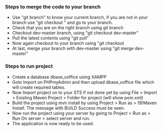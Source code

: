 
### Steps to merge the code to your branch ###

* Use "git branch" to know your current branch, if you are not in your branch use "git checkout <your-branch>" and go to your branch.
* Check that you are on the right branch using git branch
* Checkout dev-master branch, using "git checkout dev-master"
* Pull the latest contents using "git pull"
* Now again checkout to your branch using "git checkout <your-branch>
* At last, merge your branch with dev-master using "git merge dev-master"


### Steps to run project ###
* Create a database dbase_voffice using XAMPP
* Goto Import on PHPmyAdmin and then upload dbase_voffice file which will create required tables.
* Now Import project on to your STS if not done yet by using File > Import > Existing Maven Project > Folder for project (will show pom.xml)
* Build the project using mvn install by using Project > Run as > (9)Maven Install. The message with BUILD Success must be seen.
* Now run the project using your server by going to Project > Run as > Run On server > select server and run.
* The application is now ready to be used.

